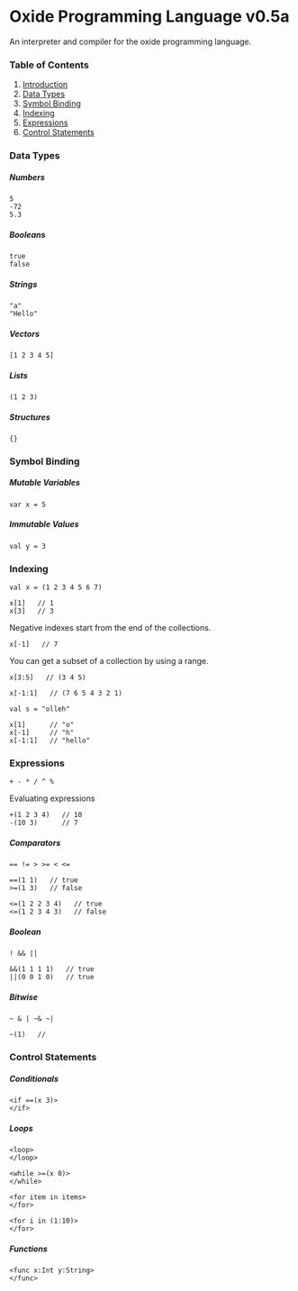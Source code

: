 # Oxide Programming Language v0.5a
An interpreter and compiler for the oxide programming language.

### Table of Contents
1. [Introduction](#introduction)
2. [Data Types](#data-types)
3. [Symbol Binding](#symbol-binding)
4. [Indexing](#indexing)
5. [Expressions](#expressions)
6. [Control Statements](#control-statements)


### Data Types

##### Numbers
```
5
-72
5.3
```

##### Booleans
```
true
false
```

##### Strings
```
"a"
"Hello"
```

##### Vectors
```
[1 2 3 4 5]
```

##### Lists
```
(1 2 3)
```

##### Structures
```
{}
```


### Symbol Binding

##### Mutable Variables
```
var x = 5
```

##### Immutable Values
```
val y = 3
```


### Indexing
```
val x = (1 2 3 4 5 6 7)

x[1]   // 1
x[3]   // 3
```
Negative indexes start from the end of the collections.
```
x[-1]   // 7
```
You can get a subset of a collection by using a range.
```
x[3:5]   // (3 4 5)
```

```
x[-1:1]   // (7 6 5 4 3 2 1)
```

```
val s = "olleh"

x[1]      // "o"
x[-1]     // "h"
x[-1:1]   // "hello"
```


### Expressions
```
+ - * / ^ %
```
Evaluating expressions
```
+(1 2 3 4)   // 10
-(10 3)      // 7

```

##### Comparators
```
== != > >= < <=
```
```
==(1 1)   // true
>=(1 3)   // false
```
```
<=(1 2 2 3 4)   // true
<=(1 2 3 4 3)   // false
```

##### Boolean
```
! && ||
```
```
&&(1 1 1 1)   // true
||(0 0 1 0)   // true
```

##### Bitwise
```
~ & | ~& ~|
```
```
~(1)   //
```


### Control Statements

##### Conditionals
```
<if ==(x 3)>
</if>
```

##### Loops
```
<loop>
</loop>
```

```
<while >=(x 0)>
</while>
```

```
<for item in items>
</for>

<for i in (1:10)>
</for>
```

##### Functions
```
<func x:Int y:String>
</func>
```
